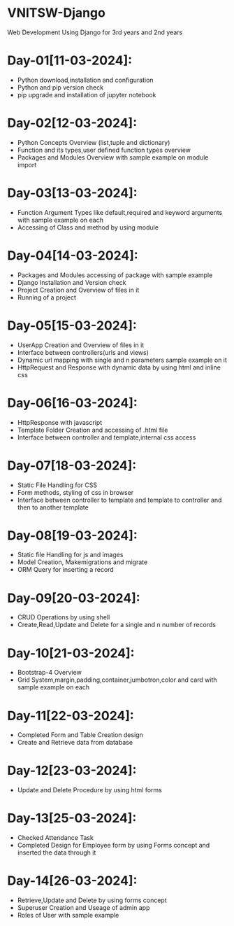 # VNITSW-Django
Web Development Using Django for 3rd years and 2nd years

Day-01[11-03-2024]:
===================
  - Python download,installation and configuration
  - Python and pip version check
  - pip upgrade and installation of jupyter notebook

Day-02[12-03-2024]:
===================
  - Python Concepts Overview (list,tuple and dictionary)
  - Function and its types,user defined function types overview
  - Packages and Modules Overview with sample example on module import

Day-03[13-03-2024]:
===================
  - Function Argument Types like default,required and keyword arguments with sample example on each
  - Accessing of Class and method by using module

Day-04[14-03-2024]:
==================
  - Packages and Modules accessing of package with sample example
  - Django Installation and Version check
  - Project Creation and Overview of files in it
  - Running of a project

Day-05[15-03-2024]:
===================
  - UserApp Creation and Overview of files in it
  - Interface between controllers(urls and views)
  - Dynamic url mapping with single and n parameters sample example on it
  - HttpRequest and Response with dynamic data by using html and inline css

Day-06[16-03-2024]:
==================
  - HttpResponse with javascript
  - Template Folder Creation and accessing of .html file
  - Interface between controller and template,internal css access

Day-07[18-03-2024]:
===================
  - Static File Handling for CSS
  - Form methods, styling of css in browser
  - Interface between controller to template and template to controller and then to another template

Day-08[19-03-2024]:
===================
  - Static file Handling for js and images
  - Model Creation, Makemigrations and migrate
  - ORM Query for inserting a record

Day-09[20-03-2024]:
==================
  - CRUD Operations by using shell
  - Create,Read,Update and Delete for a single and n number of records

Day-10[21-03-2024]:
==================
  - Bootstrap-4 Overview
  - Grid System,margin,padding,container,jumbotron,color and card with sample example on each

Day-11[22-03-2024]:
===================
  - Completed Form and Table Creation design
  - Create and Retrieve data from database

Day-12[23-03-2024]:
===================
  - Update and Delete Procedure by using html forms

Day-13[25-03-2024]:
===================
  - Checked Attendance Task
  - Completed Design for Employee form by using Forms concept and inserted the data through it

Day-14[26-03-2024]:
===================
  - Retrieve,Update and Delete by using forms concept
  - Superuser Creation and Useage of admin app
  - Roles of User with sample example
